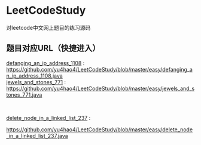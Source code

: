 # LeetCodeStudy
 对leetcode中文网上题目的练习源码
## 题目对应URL（快捷进入）

<a href="https://github.com/yu4hao4/LeetCodeStudy/blob/master/easy/defanging_an_ip_address_1108.java">defanging_an_ip_address_1108</a> : 
<br/>https://github.com/yu4hao4/LeetCodeStudy/blob/master/easy/defanging_an_ip_address_1108.java
<br/><a href="https://github.com/yu4hao4/LeetCodeStudy/blob/master/easy/jewels_and_stones_771.java">jewels_and_stones_771</a> : 
<br/>https://github.com/yu4hao4/LeetCodeStudy/blob/master/easy/jewels_and_stones_771.java

<br/>

<a href="https://github.com/yu4hao4/LeetCodeStudy/blob/master/easy/delete_node_in_a_linked_list_237.java">delete_node_in_a_linked_list_237</a> : 
<br/>

https://github.com/yu4hao4/LeetCodeStudy/blob/master/easy/delete_node_in_a_linked_list_237.java

